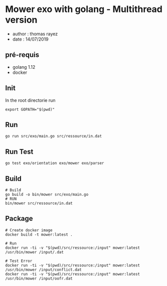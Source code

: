 # Mower exo with golang - Multithread version

* author : thomas rayez
* date : 14/07/2019

## pré-requis 

* golang 1.12
* docker 

## Init

In the root directorie run 

```
export GOPATH="$(pwd)"
```

## Run 

``` 
go run src/exo/main.go src/ressource/in.dat 
```

## Run Test 

```
go test exo/orientation exo/mower exo/parser
```

## Build 

```
# Build
go build -o bin/mower src/exo/main.go
# RUN
bin/mower src/ressource/in.dat
```

## Package

```
# Create docker image
docker build -t mower:latest .

# Run 
docker run -ti -v "$(pwd)/src/ressource:/input" mower:latest /usr/bin/mower /input/.dat 

# Test Error
docker run -ti -v "$(pwd)/src/ressource:/input" mower:latest /usr/bin/mower /input/conflict.dat
docker run -ti -v "$(pwd)/src/ressource:/input" mower:latest /usr/bin/mower /input/oofr.dat

```


